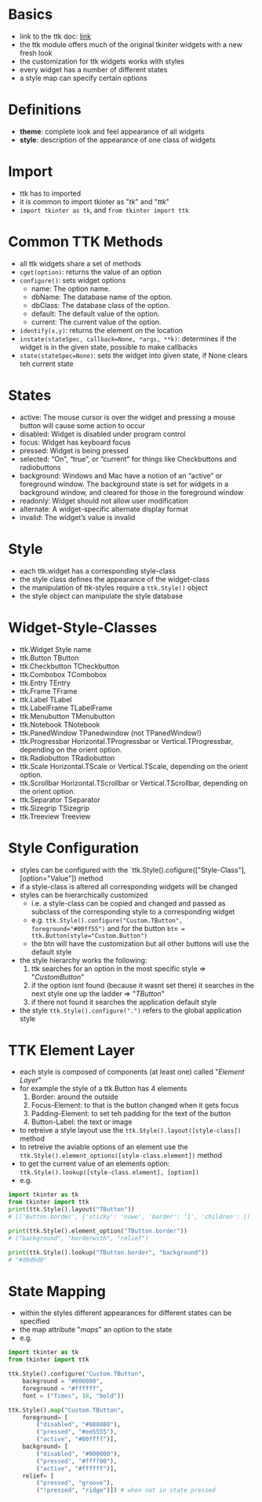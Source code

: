 # Basics
- link to the ttk doc: [link](https://docs.python.org/3/library/tkinter.ttk.html)
- the ttk module offers much of the original tkiniter widgets with a new fresh look
- the customization for ttk widgets works with styles
- every widget has a number of different states
- a style map can specify certain options

# Definitions
- **theme**: complete look and feel appearance of all widgets
- **style**: description of the appearance of one class of widgets

# Import
- ttk has to imported
- it is common to import tkinter as "*tk*" and "*ttk*"
- `import tkinter as tk`, and `from tkinter import ttk`

# Common TTK Methods
- all ttk widgets share a set of methods
- `cget(option)`: returns the value of an option
- `configure()`: sets widget options
    - name: The option name.
    - dbName: 	The database name of the option.
    - dbClass: The database class of the option.
    - default: The default value of the option.
    - current: The current value of the option. 
- `identify(x,y)`: returns the element on the location
- `instate(stateSpec, callback=None, *args, **k)`: determines if the widget is in the given state, possible to make callbacks
- `state(stateSpec=None)`: sets the widget into given state, if None clears teh current state

# States
- active: The mouse cursor is over the widget and pressing a mouse button will cause some action to occur
- disabled: Widget is disabled under program control
- focus: Widget has keyboard focus
- pressed: Widget is being pressed
- selected: “On”, “true”, or “current” for things like Checkbuttons and radiobuttons
- background: Windows and Mac have a notion of an “active” or foreground window. The background state is set for widgets in a background window, and cleared for those in the foreground window
- readonly: Widget should not allow user modification
- alternate: A widget-specific alternate display format
- invalid: The widget’s value is invalid

# Style
- each ttk.widget has a corresponding style-class
- the style class defines the appearance of the widget-class
- the manipulation of ttk-styles require a `ttk.Style()` object
- the style object can manipulate the style database

# Widget-Style-Classes
- ttk.Widget        Style name
- ttk.Button        TButton
- ttk.Checkbutton   TCheckbutton
- ttk.Combobox      TCombobox
- ttk.Entry         TEntry
- ttk.Frame         TFrame
- ttk.Label         TLabel
- ttk.LabelFrame    TLabelFrame
- ttk.Menubutton    TMenubutton
- ttk.Notebook      TNotebook
- ttk.PanedWindow   TPanedwindow (not TPanedWindow!)
- ttk.Progressbar   Horizontal.TProgressbar or Vertical.TProgressbar, depending on the orient option.
- ttk.Radiobutton   TRadiobutton
- ttk.Scale         Horizontal.TScale or Vertical.TScale, depending on the orient option.
- ttk.Scrollbar     Horizontal.TScrollbar or Vertical.TScrollbar, depending on the orient option.
- ttk.Separator     TSeparator
- ttk.Sizegrip      TSizegrip
- ttk.Treeview      Treeview

# Style Configuration
- styles can be configured with the `ttk.Style().cofigure(["Style-Class"], [option="Value"]) method
- if a style-class is altered all corresponding widgets will be changed
- styles can be hierarchically customized
    - i.e. a style-class can be copied and changed and passed as subclass of the corresponding style to a corresponding widget
    - e.g. `ttk.Style().configure("Custom.TButton", foreground="#00ff55")` and for the button `btn = ttk.Button(style="Custom.Button")`
    - the btn will have the customization but all other buttons will use the default style
- the style hierarchy works the following:
    1. ttk searches for an option in the most specific style => "*CustomButton*"
    2. if the option isnt found (because it wasnt set there) it searches in the next style one up the ladder => "*TButton*"
    3. if there not found it searches the application default style
- the style `ttk.Style().configure(".")` refers to the global application style

# TTK Element Layer
- each style is composed of components (at least one) called "*Element Layer*"
- for example the style of a ttk.Button has 4 elements
    1. Border: around the outside
    2. Focus-Element: to that is the button changed when it gets focus
    3. Padding-Element: to set teh padding for the text of the button
    4. Button-Label: the text or image
- to retreive a style layout use the `ttk.Style().layout([style-class])` method
- to retreive the aviable options of an element use the `ttk.Style().element_options([style-class.element])` method
- to get the current value of an elements option: `ttk.Style().lookup([style-class.element], [option])`
- e.g.
```python
import tkinter as tk
from tkinter import ttk
print(ttk.Style().layout("TButton"))
# [('Button.border', {'sticky': 'nswe', 'border': '1', 'children': [( 'Button.focus', {'sticky': 'nswe', 'children': [('Button.padding', {'sticky': 'nswe', 'children': [('Button.label', {'sticky': 'nswe'})]})]})]})]

print(ttk.Style().element_option("TButton.border"))
# ("background", "borderwith", "relief")

print(ttk.Style().lookup("TButton.border", "background"))
# "#d9d9d9"
```

# State Mapping
- within the styles different appearances for different states can be specified
- the map attribute "*maps*" an option to the state
- e.g.
```python
import tkinter as tk
from tkinter import ttk

ttk.Style().configure("Custom.TButton",
    background = "#000000",
    foreground = "#ffffff",
    font = ("Times", 18, "bold"))

ttk.Style().map("Custom.TButton",
    foreground= [
        ("disabled", "#888888"),
        ("pressed", "#ee5555"),
        ("active", "#00ffff")],
    background= [
        ("disabled", "#000000"),
        ("pressed", "#ffff00"),
        ("active", "#ffffff")],
    relief= [
        ("pressed", "groove"),
        ("!pressed", "ridge")]) # when not in state pressed
```